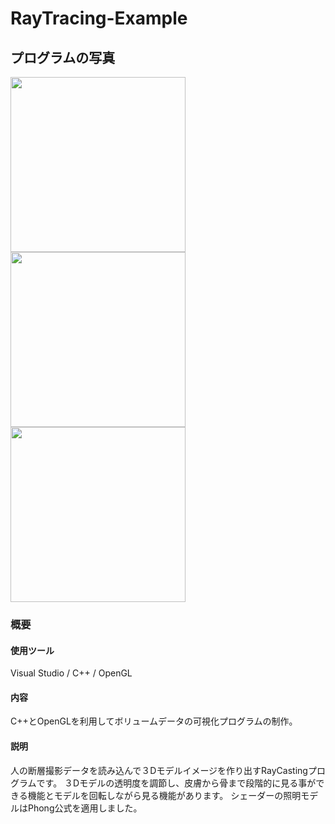 # RayTracing-Example

  
## プログラムの写真
<div>
<img width="280" src = "https://user-images.githubusercontent.com/45874696/67154388-9bd93e00-f336-11e9-980f-8054df29ede0.png">
<img width="280" src = "https://user-images.githubusercontent.com/45874696/67154374-3a18d400-f336-11e9-8ba8-f8bfafba780c.png">
<img width="280" src = "https://user-images.githubusercontent.com/45874696/67154377-50269480-f336-11e9-91c2-0dad29a50bc0.png">
</div>




### 概要</br>
#### 使用ツール
  Visual Studio / C++ / OpenGL
#### 内容
  C++とOpenGLを利用してボリュームデータの可視化プログラムの制作。
#### 説明
  人の断層撮影データを読み込んで３Dモデルイメージを作り出すRayCastingプログラムです。
３Dモデルの透明度を調節し、皮膚から骨まで段階的に見る事ができる機能とモデルを回転しながら見る機能があります。
シェーダーの照明モデルはPhong公式を適用しました。
